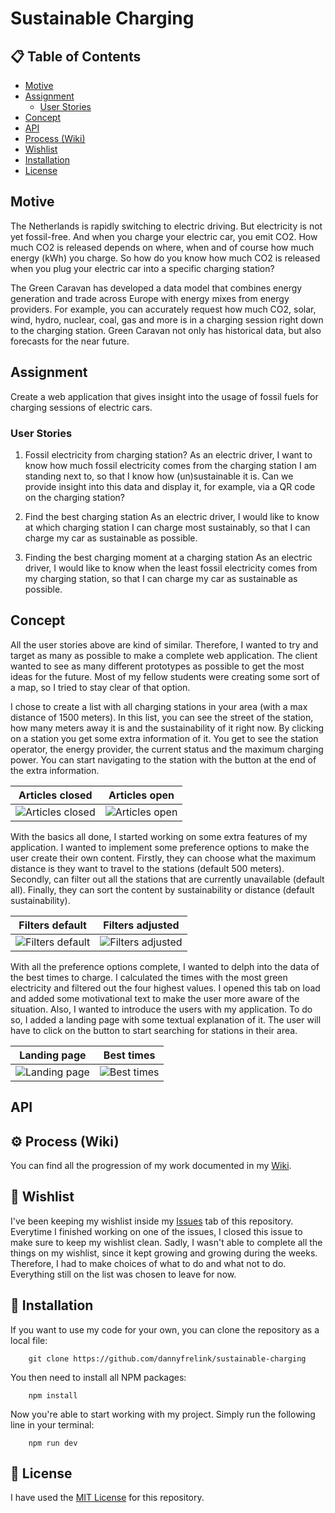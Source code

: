 # Sustainable Charging

## 📋 Table of Contents

- [Motive](https://github.com/dannyfrelink/sustainable-charging#motive)
- [Assignment](https://github.com/dannyfrelink/sustainable-charging#assignment)
    * [User Stories](https://github.com/dannyfrelink/sustainable-charging#user-stories)
- [Concept](https://github.com/dannyfrelink/sustainable-charging#concept)
- [API](https://github.com/dannyfrelink/sustainable-charging#api)
- [Process (Wiki)](https://github.com/dannyfrelink/sustainable-charging#%EF%B8%8F-process-wiki)
- [Wishlist](https://github.com/dannyfrelink/sustainable-charging#-wishlist)
- [Installation](https://github.com/dannyfrelink/sustainable-charging#-installation)
- [License](https://github.com/dannyfrelink/sustainable-charging#-license)

## Motive

The Netherlands is rapidly switching to electric driving. But electricity is not yet fossil-free. And when you charge your electric car, you emit CO2. How much CO2 is released depends on where, when and of course how much energy (kWh) you charge. So how do you know how much CO2 is released when you plug your electric car into a specific charging station?

The Green Caravan has developed a data model that combines energy generation and trade across Europe with energy mixes from energy providers. For example, you can accurately request how much CO2, solar, wind, hydro, nuclear, coal, gas and more is in a charging session right down to the charging station. Green Caravan not only has historical data, but also forecasts for the near future.

## Assignment

Create a web application that gives insight into the usage of fossil fuels for charging sessions of electric cars.

### User Stories

1. Fossil electricity from charging station?
As an electric driver, I want to know how much fossil electricity comes from the charging station I am standing next to, so that I know how (un)sustainable it is.
Can we provide insight into this data and display it, for example, via a QR code on the charging station?

2. Find the best charging station
As an electric driver, I would like to know at which charging station I can charge most sustainably, so that I can charge my car as sustainable as possible.

3. Finding the best charging moment at a charging station
As an electric driver, I would like to know when the least fossil electricity comes from my charging station, so that I can charge my car as sustainable as possible.

## Concept

All the user stories above are kind of similar. Therefore, I wanted to try and target as many as possible to make a complete web application. The client wanted to see as many different prototypes as possible to get the most ideas for the future. Most of my fellow students were creating some sort of a map, so I tried to stay clear of that option. 

I chose to create a list with all charging stations in your area (with a max distance of 1500 meters). In this list, you can see the street of the station, how many meters away it is and the sustainability of it right now. By clicking on a station you get some extra information of it. You get to see the station operator, the energy provider, the current status and the maximum charging power. You can start navigating to the station with the button at the end of the extra information.

Articles closed        |  Articles open
:---------------------:|:---------------------:
![Articles closed](https://github.com/dannyfrelink/sustainable-charging/blob/main/public/images/readme/concept-articles-close-2.png) | ![Articles open](https://github.com/dannyfrelink/sustainable-charging/blob/main/public/images/readme/concept-articles-open-2.png)

With the basics all done, I started working on some extra features of my application. I wanted to implement some preference options to make the user create their own content. Firstly, they can choose what the maximum distance is they want to travel to the stations (default 500 meters). Secondly, can filter out all the stations that are currently unavailable (default all). Finally, they can sort the content by sustainability or distance (default sustainability).

Filters default        |  Filters adjusted     
:---------------------:|:---------------------:
![Filters default](https://github.com/dannyfrelink/sustainable-charging/blob/main/public/images/readme/concept-filters-1.png) | ![Filters adjusted](https://github.com/dannyfrelink/sustainable-charging/blob/main/public/images/readme/concept-filters-2.png)

With all the preference options complete, I wanted to delph into the data of the best times to charge. I calculated the times with the most green electricity and filtered out the four highest values. I opened this tab on load and added some motivational text to make the user more aware of the situation. Also, I wanted to introduce the users with my application. To do so, I added a landing page with some textual explanation of it. The user will have to click on the button to start searching for stations in their area.

Landing page        |  Best times    
:------------------:|:------------------:
![Landing page](https://github.com/dannyfrelink/sustainable-charging/blob/main/public/images/readme/concept-landing-page.png) | ![Best times](https://github.com/dannyfrelink/sustainable-charging/blob/main/public/images/readme/concept-best-times.png)



## API



## ⚙️ Process (Wiki)

You can find all the progression of my work documented in my [Wiki](https://github.com/dannyfrelink/sustainable-charging/wiki/Proces).

## 📝 Wishlist

I've been keeping my wishlist inside my [Issues](https://github.com/dannyfrelink/sustainable-charging/issues) tab of this repository. Everytime I finished working on one of the issues, I closed this issue to make sure to keep my wishlist clean. Sadly, I wasn't able to complete all the things on my wishlist, since it kept growing and growing during the weeks. Therefore, I had to make choices of what to do and what not to do. Everything still on the list was chosen to leave for now.

## 🔧 Installation

If you want to use my code for your own, you can clone the repository as a local file:

```
    git clone https://github.com/dannyfrelink/sustainable-charging
```

You then need to install all NPM packages:

```
    npm install
```

Now you're able to start working with my project. Simply run the following line in your terminal:

```
    npm run dev
```

## 📄 License

I have used the [MIT License](https://github.com/dannyfrelink/sustainable-charging/blob/main/LICENSE) for this repository.